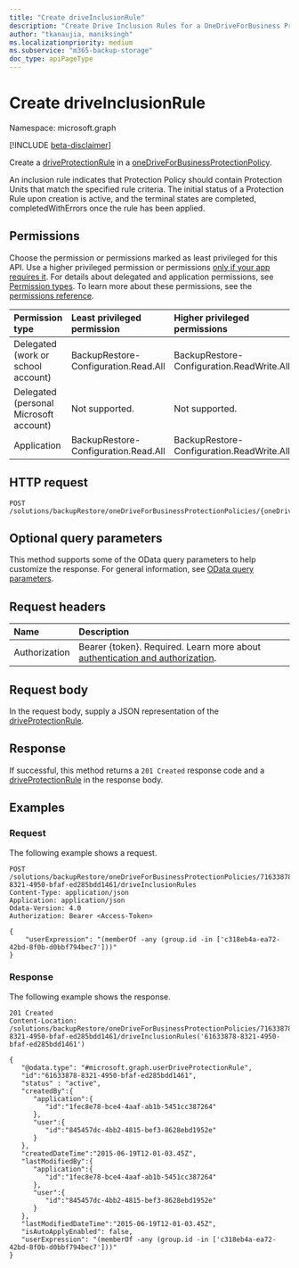 ```yaml
---
title: "Create driveInclusionRule"
description: "Create Drive Inclusion Rules for a OneDriveForBusiness Protection Policy"
author: "tkanaujia, maniksingh"
ms.localizationpriority: medium
ms.subservice: "m365-backup-storage"
doc_type: apiPageType
---
```


# Create driveInclusionRule

Namespace: microsoft.graph

[!INCLUDE [beta-disclaimer](../../includes/beta-disclaimer.md)]

Create a [driveProtectionRule](../resources/driveprotectionrule.md) in a [oneDriveForBusinessProtectionPolicy](../resources/onedriveforbusinessprotectionpolicy.md).

An inclusion rule indicates that Protection Policy should contain Protection Units that match the specified rule criteria. The initial status of a Protection Rule upon creation is active, and the terminal states are completed, completedWithErrors once the rule has been applied.

## Permissions

Choose the permission or permissions marked as least privileged for this API. Use a higher privileged permission or permissions [only if your app requires it](/graph/permissions-overview#best-practices-for-using-microsoft-graph-permissions). For details about delegated and application permissions, see [Permission types](/graph/permissions-overview#permission-types). To learn more about these permissions, see the [permissions reference](/graph/permissions-reference).

<!-- {
  "blockType": "permissions",
  "name": "onedriveforbusinessprotectionpolicy-create-driveinclusionrules-permissions"
}
-->
<!--[!INCLUDE [permissions-table](../includes/permissions/onedriveforbusinessprotectionpolicy-create-driveinclusionrules-permissions.md)]-->
|Permission type|Least privileged permission|Higher privileged permissions|
|:---|:---|:---|
|Delegated (work or school account)|BackupRestore-Configuration.Read.All|BackupRestore-Configuration.ReadWrite.All|
|Delegated (personal Microsoft account)|Not supported.|Not supported.|
|Application|BackupRestore-Configuration.Read.All|BackupRestore-Configuration.ReadWrite.All|

## HTTP request

<!-- {
  "blockType": "ignored"
}
-->
``` http
POST /solutions/backupRestore/oneDriveForBusinessProtectionPolicies/{oneDriveForBusinessProtectionPolicyId}/driveInclusionRules
```

## Optional query parameters

This method supports some of the OData query parameters to help customize the response. For general information, see [OData query parameters](/graph/query-parameters).

## Request headers

|Name|Description|
|:---|:---|
|Authorization|Bearer {token}. Required. Learn more about [authentication and authorization](/graph/auth/auth-concepts).|

## Request body

In the request body, supply a JSON representation of the [driveProtectionRule](../resources/driveprotectionrule.md).

## Response

If successful, this method returns a `201 Created` response code and a [driveProtectionRule](../resources/driveprotectionrule.md) in the response body.

## Examples

### Request

The following example shows a request.
<!-- {
  "blockType": "request",
  "name": "onedriveforbusinessprotectionpolicy_create_driveinclusionrule"
}
-->
``` http
POST /solutions/backupRestore/oneDriveForBusinessProtectionPolicies/71633878-8321-4950-bfaf-ed285bdd1461/driveInclusionRules 
Content-Type: application/json
Application: application/json
Odata-Version: 4.0
Authorization: Bearer <Access-Token>

{
    "userExpression": "(memberOf -any (group.id -in ['c318eb4a-ea72-42bd-8f0b-d0bbf794bec7']))"
}
```

### Response

The following example shows the response.
<!-- {
  "blockType": "response",
  "truncated": true,
  "@odata.type": "microsoft.backupRestore.driveProtectionRule"
}
-->
``` http
201 Created
Content-Location: /solutions/backupRestore/oneDriveForBusinessProtectionPolicies/71633878-8321-4950-bfaf-ed285bdd1461/driveInclusionRules('61633878-8321-4950-bfaf-ed285bdd1461')

{
   "@odata.type": "#microsoft.graph.userDriveProtectionRule",
   "id":"61633878-8321-4950-bfaf-ed285bdd1461",
   "status" : "active",
   "createdBy":{
      "application":{
         "id":"1fec8e78-bce4-4aaf-ab1b-5451cc387264"
      },
      "user":{
         "id":"845457dc-4bb2-4815-bef3-8628ebd1952e"
      }
   },
   "createdDateTime":"2015-06-19T12-01-03.45Z",
   "lastModifiedBy":{
      "application":{
         "id":"1fec8e78-bce4-4aaf-ab1b-5451cc387264"
      },
      "user":{
         "id":"845457dc-4bb2-4815-bef3-8628ebd1952e"
      }
   },
   "lastModifiedDateTime":"2015-06-19T12-01-03.45Z",
   "isAutoApplyEnabled": false,
   "userExpression": "(memberOf -any (group.id -in ['c318eb4a-ea72-42bd-8f0b-d0bbf794bec7']))"
}
```
